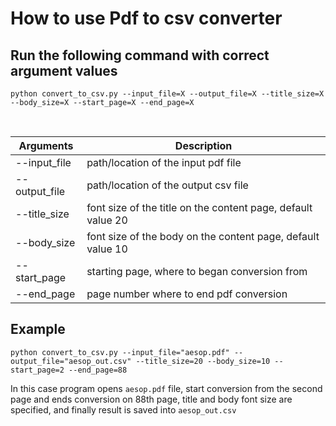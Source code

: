 # How to use Pdf to csv converter

## Run the following command with correct argument values

```
python convert_to_csv.py --input_file=X --output_file=X --title_size=X --body_size=X --start_page=X --end_page=X
```
</br>

Arguments | Description
----------|------------
--input_file | path/location of the input pdf file</br>
--output_file | path/location of the output csv file</br>
--title_size | font size of the title on the content page, default value 20</br>
--body_size | font size of the body on the content page, default value 10</br>
--start_page | starting page, where to began conversion from</br>
--end_page | page number where to end pdf conversion</br>

## Example


```
python convert_to_csv.py --input_file="aesop.pdf" --output_file="aesop_out.csv" --title_size=20 --body_size=10 --start_page=2 --end_page=88
```

In this case program opens `aesop.pdf` file, start conversion from the second page and ends conversion on 88th page, title and body font size are specified, and finally result is saved into `aesop_out.csv`
